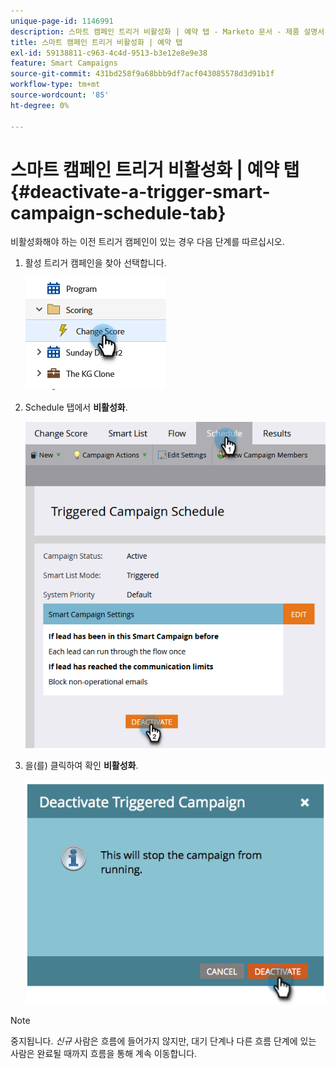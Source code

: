 ```yaml
---
unique-page-id: 1146991
description: 스마트 캠페인 트리거 비활성화 | 예약 탭 - Marketo 문서 - 제품 설명서
title: 스마트 캠페인 트리거 비활성화 | 예약 탭
exl-id: 59138811-c963-4c4d-9513-b3e12e8e9e38
feature: Smart Campaigns
source-git-commit: 431bd258f9a68bbb9df7acf043085578d3d91b1f
workflow-type: tm+mt
source-wordcount: '85'
ht-degree: 0%

---
```


# 스마트 캠페인 트리거 비활성화 | 예약 탭 {#deactivate-a-trigger-smart-campaign-schedule-tab}

비활성화해야 하는 이전 트리거 캠페인이 있는 경우 다음 단계를 따르십시오.

1. 활성 트리거 캠페인을 찾아 선택합니다.

   ![](assets/deactivate-a-trigger-smart-campaign-schedule-tab-1.png)

1. Schedule 탭에서 **비활성화**.

   ![](assets/deactivate-a-trigger-smart-campaign-schedule-tab-2.png)

1. 을(를) 클릭하여 확인 **비활성화**.

   ![](assets/deactivate-a-trigger-smart-campaign-schedule-tab-3.png)

>[!NOTE]
>
>중지됩니다. *신규* 사람은 흐름에 들어가지 않지만, 대기 단계나 다른 흐름 단계에 있는 사람은 완료될 때까지 흐름을 통해 계속 이동합니다.
